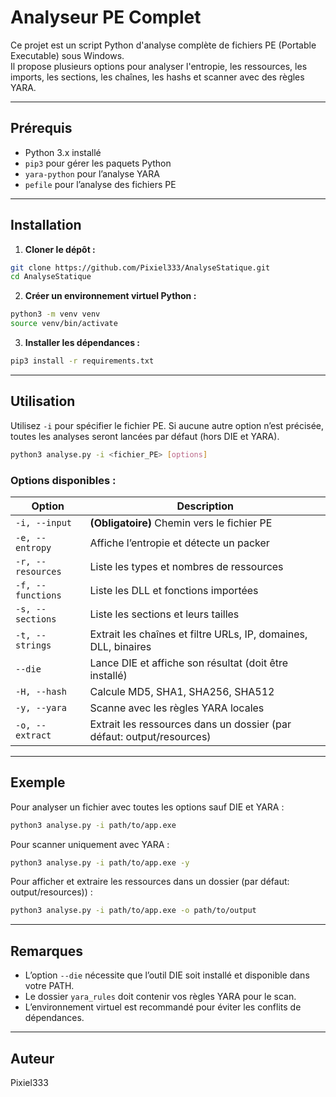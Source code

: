 # Analyseur PE Complet

Ce projet est un script Python d'analyse complète de fichiers PE (Portable Executable) sous Windows.  
Il propose plusieurs options pour analyser l'entropie, les ressources, les imports, les sections, les chaînes, les hashs et scanner avec des règles YARA.

---

## Prérequis

- Python 3.x installé
- `pip3` pour gérer les paquets Python
- `yara-python` pour l’analyse YARA
- `pefile` pour l’analyse des fichiers PE

---

## Installation

1. **Cloner le dépôt :**

```bash
git clone https://github.com/Pixiel333/AnalyseStatique.git
cd AnalyseStatique
````

2. **Créer un environnement virtuel Python :**

```bash
python3 -m venv venv
source venv/bin/activate
```

3. **Installer les dépendances :**

```bash
pip3 install -r requirements.txt
```
---

## Utilisation

Utilisez `-i` pour spécifier le fichier PE. Si aucune autre option n’est précisée, toutes les analyses seront lancées par défaut (hors DIE et YARA).

```bash
python3 analyse.py -i <fichier_PE> [options]
```

### Options disponibles :

| Option            | Description                                                     |
| ----------------- | --------------------------------------------------------------- |
| `-i, --input`     | **(Obligatoire)** Chemin vers le fichier PE                     |
| `-e, --entropy`   | Affiche l’entropie et détecte un packer                         |
| `-r, --resources` | Liste les types et nombres de ressources                        |
| `-f, --functions` | Liste les DLL et fonctions importées                            |
| `-s, --sections`  | Liste les sections et leurs tailles                             |
| `-t, --strings`   | Extrait les chaînes et filtre URLs, IP, domaines, DLL, binaires |
| `--die`           | Lance DIE et affiche son résultat (doit être installé)          |
| `-H, --hash`      | Calcule MD5, SHA1, SHA256, SHA512                               |
| `-y, --yara`      | Scanne avec les règles YARA locales                             |
| `-o, --extract`   | Extrait les ressources dans un dossier (par défaut: output/resources) |

---

## Exemple

Pour analyser un fichier avec toutes les options sauf DIE et YARA :

```bash
python3 analyse.py -i path/to/app.exe
```

Pour scanner uniquement avec YARA :

```bash
python3 analyse.py -i path/to/app.exe -y
```

Pour afficher et extraire les ressources dans un dossier (par défaut: output/resources)) :

```bash
python3 analyse.py -i path/to/app.exe -o path/to/output
```

---

## Remarques

* L’option `--die` nécessite que l’outil DIE soit installé et disponible dans votre PATH.
* Le dossier `yara_rules` doit contenir vos règles YARA pour le scan.
* L’environnement virtuel est recommandé pour éviter les conflits de dépendances.

---


## Auteur

Pixiel333

